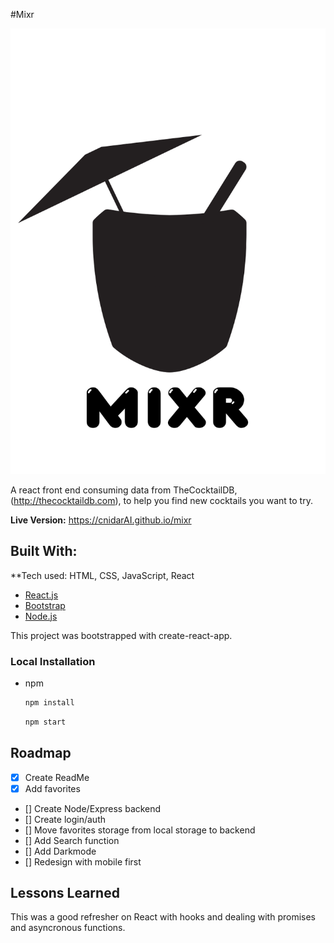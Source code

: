 #Mixr

![Mixr logo](https://github.com/cnidarAI/mixr/blob/290996f7831516dbf60baba4e1eb8a5eb5e710e2/public/mixr_logo.png)


A react front end consuming data from TheCocktailDB, (http://thecocktaildb.com), to help you find new cocktails you want to try.

**Live Version:** https://cnidarAI.github.io/mixr

## Built With:
**Tech used: HTML, CSS, JavaScript, React

* [React.js](https://reactjs.org)
* [Bootstrap](https://getbootstrap.com)
* [Node.js](https://nodejs.org)

This project was bootstrapped with create-react-app.

### Local Installation

* npm
    ```sh
    npm install
    ```
    ```sh
    npm start
    ```

## Roadmap

- [x] Create ReadMe
- [x] Add favorites
- [] Create Node/Express backend
- [] Create login/auth
- [] Move favorites storage from local storage to backend
- [] Add Search function
- [] Add Darkmode
- [] Redesign with mobile first

## Lessons Learned

This was a good refresher on React with hooks and dealing with promises and asyncronous functions.

